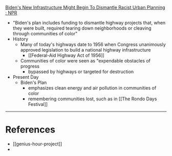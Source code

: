 [Biden's New Infrastructure Might Begin To Dismantle Racist Urban Planning : NPR](https://www.npr.org/2021/04/02/983925084/bidens-new-infrastructure-might-begin-to-dismantle-racist-urban-planning)
- "Biden's plan includes funding to dismantle highway projects that, when they were built, required tearing down neighborhoods or cleaving through communities of color"
- History
	- Many of today's highways date to 1956 when Congress unanimously approved legislation to build a national highway infrastructure
		- [[Federal-Aid Highway Act of 1956]]
	- Communities of color were seen as "expendable obstacles of progress
		- bypassed by highways or targeted for destruction
- Present Day
	- Biden's Plan
		- emphasizes clean energy and air pollution in communities of color
		- remembering communities lost, such as in [[The Rondo Days Festival]]

---
# References
- [[genius-hour-project]]
- 


















